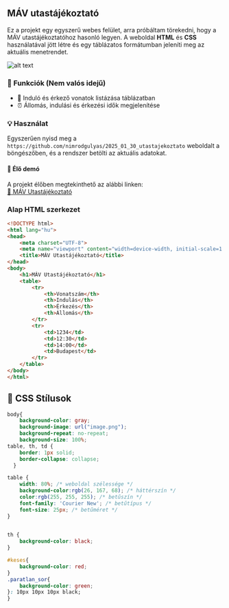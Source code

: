 ## MÁV utastájékoztató

Ez a projekt egy egyszerű webes felület, arra próbáltam törekedni, hogy a MÁV utastájékoztatóhoz hasonló legyen. A weboldal **HTML** és **CSS** használatával jött létre és egy táblázatos formátumban jeleníti meg az aktuális menetrendet.

![alt text](https://www.balatonmariafurdo.hu/wp-content/uploads/2019/11/post_m%C3%A1v.jpg)

### 🤖 Funkciók (Nem valós idejű)
- 🚉 Induló és érkező vonatok listázása táblázatban
- ⏰ Állomás, indulási és érkezési idők megjelenítése

### 💡 Használat
Egyszerűen nyisd meg a `https://github.com/nimrodgulyas/2025_01_30_utastajekoztato` weboldalt a böngészőben, és a rendszer betölti az aktuális adatokat.
#### 🍰 Élő demó

A projekt élőben megtekinthető az alábbi linken:  
[🔗 MÁV Utastájékoztató](https://github.com/nimrodgulyas/2025_01_30_utastajekoztato/)
###  Alap HTML szerkezet
```html
<!DOCTYPE html>
<html lang="hu">
<head>
    <meta charset="UTF-8">
    <meta name="viewport" content="width=device-width, initial-scale=1.0">
    <title>MÁV Utastájékoztató</title>
</head>
<body>
    <h1>MÁV Utastájékoztató</h1>
    <table>
        <tr>
            <th>Vonatszám</th>
            <th>Indulás</th>
            <th>Érkezés</th>
            <th>Állomás</th>
        </tr>
        <tr>
            <td>1234</td>
            <td>12:30</td>
            <td>14:00</td>
            <td>Budapest</td>
        </tr>
    </table>
</body>
</html>
```

## 🎨 CSS Stílusok
```css
body{
    background-color: gray;
    background-image: url("image.png");
    background-repeat: no-repeat;
    background-size: 100%;
table, th, td {
    border: 1px solid;
    border-collapse: collapse;
  }

table {
    width: 80%; /* weboldal szélessége */
    background-color:rgb(26, 167, 68); /* háttérszín */
    color:rgb(255, 255, 255); /* betűszín */
    font-family: 'Courier New'; /* betűtípus */
    font-size: 25px; /* betűméret */
}
  

th {
    background-color: black;
}

#keses{
    background-color: red;
}
.paratlan_sor{
    background-color: green;
}: 10px 10px 10px black;
}
```